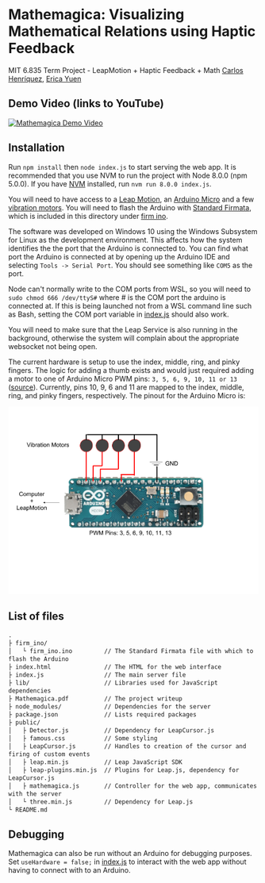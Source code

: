 # Mathemagica: Visualizing Mathematical Relations using Haptic Feedback

MIT 6.835 Term Project - LeapMotion + Haptic Feedback + Math
[Carlos Henríquez](https://github.com/mysticuno), [Erica Yuen](https://github.com/ejyuen)

## Demo Video (links to YouTube)

[![Mathemagica Demo Video](https://img.youtube.com/vi/T8obUf8qydA/0.jpg)](https://www.youtube.com/watch?v=T8obUf8qydA)

## Installation

Run `npm install` then `node index.js` to start serving the web app. It is recommended that you use NVM to run the project with Node 8.0.0 (npm 5.0.0). If you have [NVM](https://github.com/creationix/nvm) installed, run `nvm run 8.0.0 index.js`.

You will need to have access to a [Leap Motion](https://www.leapmotion.com/), an [Arduino Micro](https://store.arduino.cc/usa/arduino-micro) and a few [vibration motors](https://www.amazon.com/12000RPM-Mobile-Phone-Vibrating-Vibration/dp/B00GN67918). You will need to flash the Arduino with [Standard Firmata](https://github.com/firmata/arduino), which is included in this directory under [firm ino](./firm_ino/).

The software was developed on Windows 10 using the Windows Subsystem for Linux as the development environment. This affects how the system identifies the the port that the Arduino is connected to. You can find what port the Arduino is connected at by opening up the Arduino IDE and selecting `Tools -> Serial Port`. You should see something like `COM5` as the port. 

Node can't normally write to the COM ports from WSL, so you will need to `sudo chmod 666 /dev/ttyS#` where # is the COM port the arduino is connected at. If this is being launched not from a WSL command line such as Bash, setting the COM port variable in [index.js](./index.js) should also work.

You will need to make sure that the Leap Service is also running in the background, otherwise the system will complain about the appropriate websocket not being open.

The current hardware is setup to use the index, middle, ring, and pinky fingers. The logic for adding a thumb exists and would just required adding a motor to one of Arduino Micro PWM pins: `3, 5, 6, 9, 10, 11 or 13` ([source](https://store.arduino.cc/usa/arduino-micro)). Currently, pins 10, 9, 6 and 11 are mapped to the index, middle, ring, and pinky fingers, respectively. The pinout for the Arduino Micro is:

![Arduino Micro pinout](./pinouts.png)

## List of files

```
.
├ firm_ino/
│   └ firm_ino.ino         // The Standard Firmata file with which to flash the Arduino
├ index.html               // The HTML for the web interface
├ index.js                 // The main server file
├ lib/                     // Libraries used for JavaScript dependencies
├ Mathemagica.pdf          // The project writeup
├ node_modules/            // Dependencies for the server
├ package.json             // Lists required packages
├ public/
│   ├ Detector.js          // Dependency for LeapCursor.js
│   ├ famous.css           // Some styling
│   ├ LeapCursor.js        // Handles to creation of the cursor and firing of custom events
│   ├ leap.min.js          // Leap JavaScript SDK
│   ├ leap-plugins.min.js  // Plugins for Leap.js, dependency for LeapCursor.js
│   ├ mathemagica.js       // Controller for the web app, communicates with the server
│   └ three.min.js         // Dependency for Leap.js
└ README.md
```

## Debugging

Mathemagica can also be run without an Arduino for debugging purposes. Set `useHardware = false;` in [index.js](./index.js) to interact with the web app without having to connect with to an Arduino.
